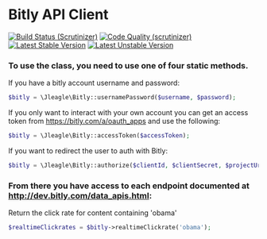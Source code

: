 Bitly API Client
================

[![Build Status (Scrutinizer)](https://scrutinizer-ci.com/g/Jleagle/bitly-api-client/badges/build.png)](https://scrutinizer-ci.com/g/Jleagle/bitly-api-client)
[![Code Quality (scrutinizer)](https://scrutinizer-ci.com/g/Jleagle/bitly-api-client/badges/quality-score.png)](https://scrutinizer-ci.com/g/Jleagle/bitly-api-client)
[![Latest Stable Version](https://poser.pugx.org/Jleagle/bitly-api-client/v/stable.png)](https://packagist.org/packages/Jleagle/bitly-api-client)
[![Latest Unstable Version](https://poser.pugx.org/Jleagle/bitly-api-client/v/unstable.png)](https://packagist.org/packages/Jleagle/bitly-api-client)

### To use the class, you need to use one of four static methods.

If you have a bitly account username and password:

```php
$bitly = \Jleagle\Bitly::usernamePassword($username, $password);
```
If you only want to interact with your own account you can get an access token from https://bitly.com/a/oauth_apps and use the following:

```php
$bitly = \Jleagle\Bitly::accessToken($accessToken);
```

If you want to redirect the user to auth with Bitly:

```php
$bitly = \Jleagle\Bitly::authorize($clientId, $clientSecret, $projectUrl, $state);
```

### From there you have access to each endpoint documented at http://dev.bitly.com/data_apis.html:

Return the click rate for content containing 'obama'

```php
$realtimeClickrates = $bitly->realtimeClickrate('obama');
```
